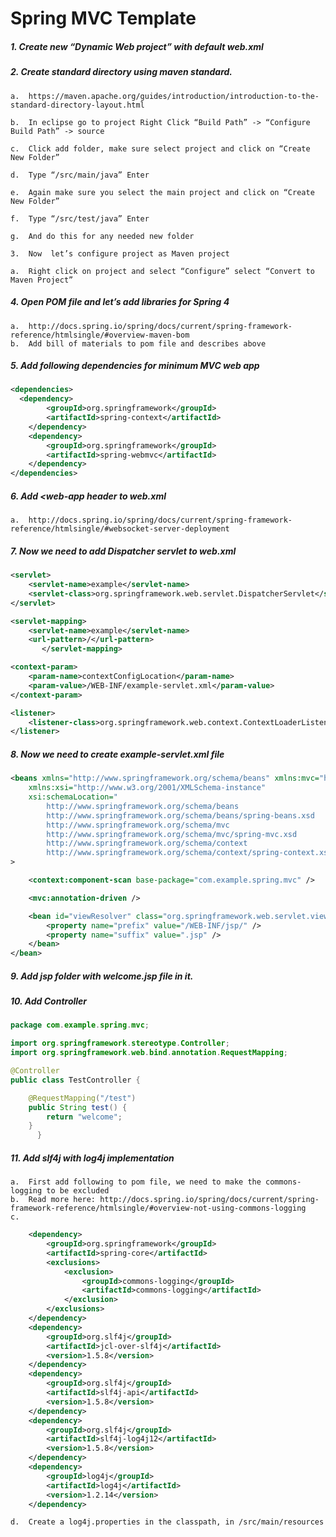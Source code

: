 # Spring MVC Template

##### 1.	Create new “Dynamic Web project” with default web.xml
##### 2.	Create standard directory using maven standard.

    a.	https://maven.apache.org/guides/introduction/introduction-to-the-standard-directory-layout.html
    
    b.	In eclipse go to project Right Click “Build Path” -> “Configure Build Path” -> source
    
    c.	Click add folder, make sure select project and click on “Create New Folder”
    
    d.	Type “/src/main/java” Enter
    
    e.	Again make sure you select the main project and click on “Create New Folder”
    
    f.	Type “/src/test/java” Enter
    
    g.	And do this for any needed new folder
    
    3.	Now  let’s configure project as Maven project
    
    a.	Right click on project and select “Configure” select “Convert to Maven Project”
    
##### 4.	Open POM  file and let’s add libraries for Spring 4

    a.	http://docs.spring.io/spring/docs/current/spring-framework-reference/htmlsingle/#overview-maven-bom
    b.	Add bill of materials to pom file and describes above
    
##### 5.	 Add following dependencies for minimum MVC web app

```xml 
<dependencies>
  <dependency>
		<groupId>org.springframework</groupId>
		<artifactId>spring-context</artifactId>
	</dependency>
	<dependency>
		<groupId>org.springframework</groupId>
		<artifactId>spring-webmvc</artifactId>
	</dependency>
</dependencies>
```
##### 6.	Add <web-app header to web.xml
    a.	http://docs.spring.io/spring/docs/current/spring-framework-reference/htmlsingle/#websocket-server-deployment

##### 7.	Now we need to add Dispatcher servlet to web.xml
```xml
<servlet>
	<servlet-name>example</servlet-name>
	<servlet-class>org.springframework.web.servlet.DispatcherServlet</servlet-class>
</servlet>

<servlet-mapping>
	<servlet-name>example</servlet-name>
	<url-pattern>/</url-pattern>
       </servlet-mapping>

<context-param>
	<param-name>contextConfigLocation</param-name>
	<param-value>/WEB-INF/example-servlet.xml</param-value>
</context-param>

<listener>
	<listener-class>org.springframework.web.context.ContextLoaderListener</listener-class>
</listener>
```

##### 8.	Now we need to create example-servlet.xml file

```xml
<beans xmlns="http://www.springframework.org/schema/beans" xmlns:mvc="http://www.springframework.org/schema/mvc" xmlns:context="http://www.springframework.org/schema/context"
	xmlns:xsi="http://www.w3.org/2001/XMLSchema-instance"
	xsi:schemaLocation="
        http://www.springframework.org/schema/beans
        http://www.springframework.org/schema/beans/spring-beans.xsd
        http://www.springframework.org/schema/mvc
        http://www.springframework.org/schema/mvc/spring-mvc.xsd
        http://www.springframework.org/schema/context
        http://www.springframework.org/schema/context/spring-context.xsd"
>

	<context:component-scan base-package="com.example.spring.mvc" />

	<mvc:annotation-driven />

	<bean id="viewResolver" class="org.springframework.web.servlet.view.InternalResourceViewResolver">
		<property name="prefix" value="/WEB-INF/jsp/" />
		<property name="suffix" value=".jsp" />
	</bean>	
</bean>
```

##### 9.	Add jsp folder with welcome.jsp file in it.

##### 10.	Add Controller
```java
package com.example.spring.mvc;

import org.springframework.stereotype.Controller;
import org.springframework.web.bind.annotation.RequestMapping;

@Controller
public class TestController {

	@RequestMapping("/test")
	public String test() {
		return "welcome";
	}
      }
```

##### 11.	Add slf4j with log4j implementation	
    a.	First add following to pom file, we need to make the commons-logging to be excluded
    b.	Read more here: http://docs.spring.io/spring/docs/current/spring-framework-reference/htmlsingle/#overview-not-using-commons-logging
    c.
```xml
	<dependency>
		<groupId>org.springframework</groupId>
		<artifactId>spring-core</artifactId>
		<exclusions>
			<exclusion>
				<groupId>commons-logging</groupId>
				<artifactId>commons-logging</artifactId>
			</exclusion>
		</exclusions>
	</dependency>
	<dependency>
		<groupId>org.slf4j</groupId>
		<artifactId>jcl-over-slf4j</artifactId>
		<version>1.5.8</version>
	</dependency>
	<dependency>
		<groupId>org.slf4j</groupId>
		<artifactId>slf4j-api</artifactId>
		<version>1.5.8</version>
	</dependency>
	<dependency>
		<groupId>org.slf4j</groupId>
		<artifactId>slf4j-log4j12</artifactId>
		<version>1.5.8</version>
	</dependency>
	<dependency>
		<groupId>log4j</groupId>
		<artifactId>log4j</artifactId>
		<version>1.2.14</version>
	</dependency>
```		
    d.	Create a log4j.properties in the classpath, in /src/main/resources



